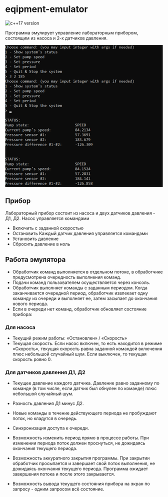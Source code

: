 # eqipment-emulator

<p align="left"><img src="https://import.viva64.com/docx/blog/0533_C++17_ru/image1.png" width="70" height="30" alt="c++17 version" /></p>

Программа эмулирует управление лабораторным прибором, состоящим из насоса и 2-х датчиков давления.


![screenshot-setpressure-and-status](01.png)


## Прибор
Лабораторный прибор состоит из насоса и двух датчиков давления - Д1, Д2.
Насос управляется командами
- Включить с заданной скоростью
- Остановить
Каждый датчик давления управляется командами
- Установить давление
- Сбросить давление в ноль

## Работа эмулятора
- Обработчик команд выполняется в отдельном потоке, в обработчике предусмотрена очередность выполнения команд.
- Подачи команд пользователем осуществляется через консоль.
- Обработчик выполняет команды с заданным периодом. Когда заканчивается очередной период, обработчик извлекает одну команду из очереди и выполняет ее, затем засыпает до окончания нового периода.
- Если в очереди нет команд, обработчик обновляет состояние прибора:

### Для насоса
- Текущий режим работы: «Остановлен» / «Скорость»
- Текущая скорость. Если насос включен, то есть находится в режиме «Скорость», текущая скорость равна заданной командой включения плюс небольшой случайный шум. Если выключен, то текущая скорость ровно 0.

### Для датчиков давления Д1, Д2
- Текущее давление каждого датчика. Давление равно заданному по команде (в том числе, если датчик был обнулен по команде) плюс небольшой случайный шум.
- Разность давления Д1 минус Д2.

- Новые команды в течение действующего периода не пробуждают поток, но кладутся в очередь.
- Синхронизация доступа к очереди.
- Возможность изменить период прямо в процессе работы. При изменении периода поток должен проснуться, не дожидаясь окончания текущего периода.

- Возможность аккуратного закрытия программы. При закрытии обработчик просыпается и завершает свой поток выполнения, не дожидаясь окончания текущего периода. Программа ожидает завершения потока и после этого закрывается.
- Возможность вывода текущего состояния прибора на экран по запросу - одним запросом всё состояние.  
